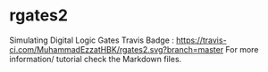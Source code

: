 # rgates2
Simulating Digital Logic Gates 
Travis Badge : https://travis-ci.com/MuhammadEzzatHBK/rgates2.svg?branch=master
For more information/ tutorial check the Markdown files.

